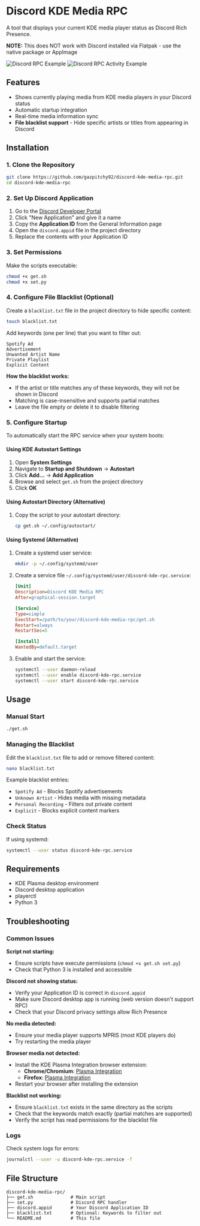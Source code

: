 # Discord KDE Media RPC
A tool that displays your current KDE media player status as Discord Rich Presence.

**NOTE:** This does NOT work with Discord installed via Flatpak - use the native package or AppImage

![Discord RPC Example](https://i.postimg.cc/hGWTbvbC/rpc-2.png)
![Discord RPC Activity Example](https://i.postimg.cc/G352qzgG/rpc3.png)

## Features
- Shows currently playing media from KDE media players in your Discord status
- Automatic startup integration
- Real-time media information sync
- **File blacklist support** - Hide specific artists or titles from appearing in Discord

## Installation

### 1. Clone the Repository
```bash
git clone https://github.com/gazpitchy92/discord-kde-media-rpc.git
cd discord-kde-media-rpc
```

### 2. Set Up Discord Application
1. Go to the [Discord Developer Portal](https://discord.com/developers/applications)
2. Click "New Application" and give it a name
3. Copy the **Application ID** from the General Information page
4. Open the `discord.appid` file in the project directory
5. Replace the contents with your Application ID

### 3. Set Permissions
Make the scripts executable:
```bash
chmod +x get.sh
chmod +x set.py
```

### 4. Configure File Blacklist (Optional)
Create a `blacklist.txt` file in the project directory to hide specific content:

```bash
touch blacklist.txt
```

Add keywords (one per line) that you want to filter out:
```
Spotify Ad
Advertisement
Unwanted Artist Name
Private Playlist
Explicit Content
```

**How the blacklist works:**
- If the artist or title matches any of these keywords, they will not be shown in Discord
- Matching is case-insensitive and supports partial matches
- Leave the file empty or delete it to disable filtering

### 5. Configure Startup
To automatically start the RPC service when your system boots:

#### Using KDE Autostart Settings
1. Open **System Settings**
2. Navigate to **Startup and Shutdown** → **Autostart**
3. Click **Add...** → **Add Application**
4. Browse and select `get.sh` from the project directory
5. Click **OK**

#### Using Autostart Directory (Alternative)
1. Copy the script to your autostart directory:
   ```bash
   cp get.sh ~/.config/autostart/
   ```

#### Using Systemd (Alternative)
1. Create a systemd user service:
   ```bash
   mkdir -p ~/.config/systemd/user
   ```

2. Create a service file `~/.config/systemd/user/discord-kde-rpc.service`:
   ```ini
   [Unit]
   Description=Discord KDE Media RPC
   After=graphical-session.target

   [Service]
   Type=simple
   ExecStart=/path/to/your/discord-kde-media-rpc/get.sh
   Restart=always
   RestartSec=5

   [Install]
   WantedBy=default.target
   ```

3. Enable and start the service:
   ```bash
   systemctl --user daemon-reload
   systemctl --user enable discord-kde-rpc.service
   systemctl --user start discord-kde-rpc.service
   ```

## Usage

### Manual Start
```bash
./get.sh
```

### Managing the Blacklist
Edit the `blacklist.txt` file to add or remove filtered content:
```bash
nano blacklist.txt
```

Example blacklist entries:
- `Spotify Ad` - Blocks Spotify advertisements
- `Unknown Artist` - Hides media with missing metadata
- `Personal Recording` - Filters out private content
- `Explicit` - Blocks explicit content markers

### Check Status
If using systemd:
```bash
systemctl --user status discord-kde-rpc.service
```

## Requirements
- KDE Plasma desktop environment
- Discord desktop application
- playerctl
- Python 3

## Troubleshooting

### Common Issues

**Script not starting:**
- Ensure scripts have execute permissions (`chmod +x get.sh set.py`)
- Check that Python 3 is installed and accessible

**Discord not showing status:**
- Verify your Application ID is correct in `discord.appid`
- Make sure Discord desktop app is running (web version doesn't support RPC)
- Check that your Discord privacy settings allow Rich Presence

**No media detected:**
- Ensure your media player supports MPRIS (most KDE players do)
- Try restarting the media player

**Browser media not detected:**
- Install the KDE Plasma Integration browser extension:
  - **Chrome/Chromium**: [Plasma Integration](https://chromewebstore.google.com/detail/plasma-integration/cimiefiiaegbelhefglklhhakcgmhkai)
  - **Firefox**: [Plasma Integration](https://addons.mozilla.org/en-GB/firefox/addon/plasma-integration/)
- Restart your browser after installing the extension

**Blacklist not working:**
- Ensure `blacklist.txt` exists in the same directory as the scripts
- Check that the keywords match exactly (partial matches are supported)
- Verify the script has read permissions for the blacklist file

### Logs
Check system logs for errors:
```bash
journalctl --user -u discord-kde-rpc.service -f
```

## File Structure
```
discord-kde-media-rpc/
├── get.sh              # Main script
├── set.py              # Discord RPC handler
├── discord.appid       # Your Discord Application ID
├── blacklist.txt       # Optional: Keywords to filter out
└── README.md           # This file
```